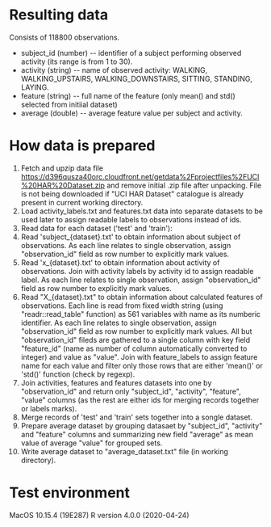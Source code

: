 # Resulting data
Consists of 118800 observations.
- subject_id (number) -- identifier of a subject performing observed activity (its range is from 1 to 30).
- activity (string) -- name of observed activity: WALKING, WALKING_UPSTAIRS, WALKING_DOWNSTAIRS, SITTING, STANDING, LAYING.
- feature (string) -- full name of the feature (only mean() and std() selected from initiial dataset)
- average (double) -- average feature value per subject and activity.

# How data is prepared
1) Fetch and upzip data file https://d396qusza40orc.cloudfront.net/getdata%2Fprojectfiles%2FUCI%20HAR%20Dataset.zip 
and remove initial .zip file after unpacking. File is not being downloaded if "UCI HAR Dataset" catalogue
is already present in current working directory.
2) Load activity_labels.txt and features.txt data into separate datasets to be used 
later to assign readable labels to observations instead of ids.
3) Read data for each dataset ('test' and 'train'):
  1) Read 'subject_{dataset}.txt' to obtain information about subject of observations. As each
  line relates to single observation, assign "observation_id" field as row number to explicitly
  mark values.
  2) Read 'x_{dataset}.txt' to obtain information about activity of observations. Join with activity
  labels by activity id to assign readable label. As each line relates to single observation, assign 
  "observation_id" field as row number to explicitly mark values.
  3) Read "X_{dataset}.txt" to obtain information about calculated features of observations. Each line is read from
  fixed width string (using "readr::read_table" function) as 561 variables with name as its numberic identifier.
  As each line relates to single observation, assign "observation_id" field as row number 
  to explicitly mark values. All but "observation_id" fileds are gathered to a single column 
  with key field "feature_id" (name as number of column automatically converted to integer) 
  and value as "value". Join with feature_labels to assign feature name for each value and filter
  only those rows that are either 'mean()' or 'std()' function (check by regexp).
  4) Join activities, features and features datasets into one by "observation_id" and return only
  "subject_id", "activity", "feature", "value" columns (as the rest are either ids for merging
  records together or labels marks).
4) Merge records of 'test' and 'train' sets together into a songle dataset.
5) Prepare average dataset by grouping datasaet by "subject_id", "activity" and "feature" columns
and summarizing new field "average" as mean value of average "value" for grouped sets.
6) Write average dataset to "average_dataset.txt" file (in working directory).

# Test environment
MacOS 10.15.4 (19E287)
R version 4.0.0 (2020-04-24)